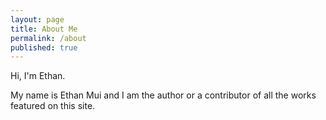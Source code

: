 ```yaml
---
layout: page
title: About Me
permalink: /about
published: true
---
```

Hi, I'm Ethan.

My name is Ethan Mui and I am the author or a contributor of all the works featured on this site.


